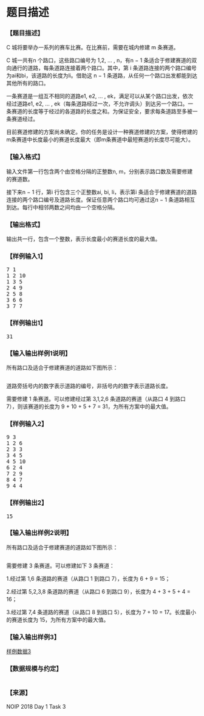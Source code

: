 # 题目描述


<h3>
【题目描述】
</h3>
<p>
C 城将要举办一系列的赛车比赛。在比赛前，需要在城内修建 m 条赛道。
</p>
<p>
C 城一共有n 个路口，这些路口编号为 1,2, … , n，有n − 1 条适合于修建赛道的双向通行的道路，每条道路连接着两个路口。其中，第 i 条道路连接的两个路口编号为ai和bi，该道路的长度为li。借助这 n − 1 条道路，从任何一个路口出发都能到达其他所有的路口。
</p>
<p>
一条赛道是一组互不相同的道路e1, e2, … , ek，满足可以从某个路口出发，依次经过道路e1, e2, … , ek（每条道路经过一次，不允许调头）到达另一个路口。一条赛道的长度等于经过的各道路的长度之和。为保证安全，要求每条道路至多被一条赛道经过。
</p>
<p>
目前赛道修建的方案尚未确定。你的任务是设计一种赛道修建的方案，使得修建的m条赛道中长度最小的赛道长度最大（即m条赛道中最短赛道的长度尽可能大）。
</p>
<h3>
【输入格式】
</h3>
<p>
输入文件第一行包含两个由空格分隔的正整数n, m，分别表示路口数及需要修建的赛道数。
</p>
<p>
接下来n − 1 行，第i 行包含三个正整数ai, bi, li，表示第i 条适合于修建赛道的道路连接的两个路口编号及道路长度。保证任意两个路口均可通过这n − 1 条道路相互到达。每行中相邻两数之间均由一个空格分隔。
</p>
<h3>
【输出格式】
</h3>
<p>
输出共一行，包含一个整数，表示长度最小的赛道长度的最大值。
</p>
<h3>
【样例输入1】
</h3>
<pre>7 1
1 2 10
1 3 5
2 4 9
2 5 8
3 6 6
3 7 7
</pre>
<h3>
【样例输出1】
</h3>
<pre>31
</pre>
<h3>
【输入输出样例1说明】
</h3>
<p>
所有路口及适合于修建赛道的道路如下图所示：
</p>
<img alt="" src="/upload/image/20181112/20181112200426_86061.jpg"/> 
<p>
道路旁括号内的数字表示道路的编号，非括号内的数字表示道路长度。
</p>
<p>
需要修建 1 条赛道。可以修建经过第 3,1,2,6 条道路的赛道（从路口 4 到路口 7），则该赛道的长度为 9 + 10 + 5 + 7 = 31，为所有方案中的最大值。
</p>
<h3>
【样例输入2】
</h3>
<pre>9 3
1 2 6
2 3 3
3 4 5
4 5 10
6 2 4
7 2 9
8 4 7
9 4 4
</pre>
<h3>
【样例输出2】
</h3>
<pre>15
</pre>
<h3>
【输入输出样例2说明】
</h3>
<p>
所有路口及适合于修建赛道的道路如下图所示：
</p>
<img alt="" src="/upload/image/20181112/20181112200618_61470.jpg"/> 
<p>
需要修建 3 条赛道。可以修建如下 3 条赛道：
</p>
<p>
1.经过第 1,6 条道路的赛道（从路口 1 到路口 7），长度为 6 + 9 = 15；
</p>
<p>
2.经过第 5,2,3,8 条道路的赛道（从路口 6 到路口 9），长度为 4 + 3 + 5 + 4 = 16；
</p>
<p>
3.经过第 7,4 条道路的赛道（从路口 8 到路口 5），长度为 7 + 10 = 17。长度最小的赛道长度为 15，为所有方案中的最大值。
</p>
<h3>
【输入输出样例3】
</h3>
<p>
<a class="ke-insertfile" href="/upload/file/20181112/20181112200831_68835.zip" target="_blank">样例数据3</a> 
</p>
<h3>
【数据规模与约定】
</h3>
<img alt="" src="/upload/image/20181112/20181112201226_32518.jpg"/> 
<h3>
【来源】
</h3>
<p>
NOIP 2018 Day 1 Task 3
</p>

